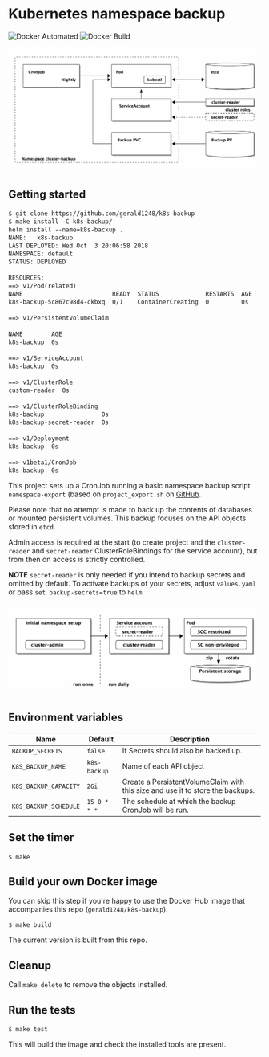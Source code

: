 # Kubernetes namespace backup

![Docker Automated](https://img.shields.io/docker/automated/gerald1248/k8s-backup.svg)
![Docker Build](https://img.shields.io/docker/build/gerald1248/k8s-backup.svg)

![Overview of k8s-backup](ditaa/backup-restore.png)

## Getting started 
```
$ git clone https://github.com/gerald1248/k8s-backup
$ make install -C k8s-backup/
helm install --name=k8s-backup .
NAME:   k8s-backup
LAST DEPLOYED: Wed Oct  3 20:06:58 2018
NAMESPACE: default
STATUS: DEPLOYED

RESOURCES:
==> v1/Pod(related)
NAME                         READY  STATUS             RESTARTS  AGE
k8s-backup-5c867c98d4-ckbxq  0/1    ContainerCreating  0         0s

==> v1/PersistentVolumeClaim

NAME        AGE
k8s-backup  0s

==> v1/ServiceAccount
k8s-backup  0s

==> v1/ClusterRole
custom-reader  0s

==> v1/ClusterRoleBinding
k8s-backup                0s
k8s-backup-secret-reader  0s

==> v1/Deployment
k8s-backup  0s

==> v1beta1/CronJob
k8s-backup  0s
```

This project sets up a CronJob running a basic namespace backup script `namespace-export` (based on `project_export.sh` on [GitHub](https://raw.githubusercontent.com/gerald1248/k8s-ansible-contrib/refactor_export/reference-architecture/day2ops/scripts/project_export.sh).

Please note that no attempt is made to back up the contents of databases or mounted persistent volumes. This backup focuses on the API objects stored in `etcd`.

Admin access is required at the start (to create project and the `cluster-reader` and `secret-reader` ClusterRoleBindings for the service account), but from then on access is strictly controlled.

**NOTE** `secret-reader` is only needed if you intend to backup secrets and omitted by default. To activate backups of your secrets, adjust `values.yaml` or pass `set backup-secrets=true` to `helm`.

![Permissions](ditaa/permissions.png)

## Environment variables

| Name                         | Default            | Description                                                                    |
| ---------------------------- | ------------------ | ------------------------------------------------------------------------------ |
| `BACKUP_SECRETS`             | `false`             | If Secrets should also be backed up.                                           |
| `K8S_BACKUP_NAME`      | `k8s-backup` | Name of each API object                                                        |
| `K8S_BACKUP_CAPACITY`  | `2Gi`              | Create a PersistentVolumeClaim with this size and use it to store the backups. |
| `K8S_BACKUP_SCHEDULE`  | `15 0 * * *`       | The schedule at which the backup CronJob will be run.                          |

## Set the timer
```
$ make
```

## Build your own Docker image
You can skip this step if you're happy to use the Docker Hub image that accompanies this repo (`gerald1248/k8s-backup`).

```
$ make build
```

The current version is built from this repo.

## Cleanup
Call `make delete` to remove the objects installed.

## Run the tests
```
$ make test
```
This will build the image and check the installed tools are present.
